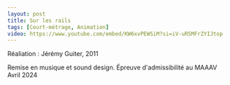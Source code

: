 ```yaml
---
layout: post
title: Sur les rails
tags: [Court-métrage, Animation]
video: https://www.youtube.com/embed/KW6xvPEWSiM?si=iV-uR5MFrZYIJtop
---
```


Réaliation : Jérémy Guiter, 2011

Remise en musique et sound design. Épreuve d'admissibilité au MAAAV  
Avril 2024
